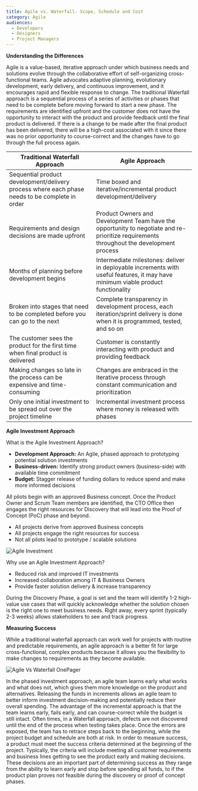 ```yaml
---
title: Agile vs. Waterfall- Scope, Schedule and Cost
category: Agile
audiences:
  - Developers
  - Designers
  - Project Managers
---
```

<style>
  table {
    width: 100%;
    table-layout: fixed;
  }
</style>

**Understanding the Differences**

Agile is a value-based, iterative approach under which business needs and solutions evolve through the collaborative effort of self-organizing cross-functional teams. Agile advocates adaptive planning, evolutionary development, early delivery, and continuous improvement, and it encourages rapid and flexible response to change.
The traditional Waterfall approach is a sequential process of a series of activities or phases that need to be complete before moving forward to start a new phase. The requirements are identified upfront and the customer does not have the opportunity to interact with the product and provide feedback until the final product is delivered. If there is a change to be made after the final product has been delivered, there will be a high-cost associated with it since there was no prior opportunity to course-correct and the changes have to go through the full process again.

|**Traditional Waterfall Approach** | **Agile Approach**
|---------------|---------------|
| Sequential product development/delivery process where each phase needs to be complete in order| Time boxed and iterative/incremental product development/delivery|
| Requirements and design decisions are made upfront| Product Owners and Development Team have the opportunity to negotiate and re-prioritize requirements throughout the development process| 
| Months of planning before development begins| Intermediate milestones: deliver in deployable increments with useful features, it may have minimum viable product functionality|
| Broken into stages that need to be completed before you can go to the next | Complete transparency in development process, each iteration/sprint delivery is done when it is programmed, tested, and so on |
| The customer sees the product for the first time when final product is delivered | Customer is constantly interacting with product and providing feedback |
| Making changes so late in the process can be expensive and time-consuming | Changes are embraced in the iterative process through constant communication and prioritization |
| Only one initial investment to be spread out over the project timeline | Incremental investment process where money is released with phases|

**Agile Investment Approach**

What is the Agile Investment Approach?

* **Development Approach:** An Agile, phased approach to prototyping potential solution investments
* **Business-driven:** Identify strong product owners (business-side) with available time commitment
* **Budget:** Stagger release of funding dollars to reduce spend and make more informed decisions

All pilots begin with an approved Business concept. Once the Product Owner and Scrum Team members are identified, the CTO Office then engages the right resources for Discovery that will lead into the Proof of Concept (PoC) phase and beyond.
* All projects derive from approved Business concepts
* All projects engage the right resources for success
* Not all pilots lead to prototype / scalable solutions

<img src="{{ site.baseurl }}/assets/img/guides/agile_investment_process_detail.png"
  alt="Agile Investment"
  class="guide-image">
 
Why use an Agile Investment Approach?
* Reduced risk and improved IT investments
* Increased collaboration among IT & Business Owners
* Provide faster solution delivery & increase transparency

During the Discovery Phase, a goal is set and the team will identify 1-2 high-value use cases that will quickly acknowledge whether the solution chosen is the right one to meet business needs. Right away, every sprint (typically 2-3 weeks) allows stakeholders to see and track progress. 

**Measuring Success**

While a traditional waterfall approach can work well for projects with routine and predictable requirements, an agile approach is a better fit for large cross-functional, complex products because it allows you the flexibility to make changes to requirements as they become available. 

<img src="{{ site.baseurl }}/assets/img/guides/AgilevsWaterfallOnepager.PNG"
  alt="Agile Vs Waterfall OnePager"
  class="guide-image">
  
  In the phased investment approach, an agile team learns early what works and what does not, which gives them more knowledge on the product and alternatives. Releasing the funds in increments allows an agile team to better inform investment decision-making and potentially reduce their overall spending. The advantage of the incremental approach is that the team learns early, fails early, and can course-correct while the budget is still intact.
Often times, in a Waterfall approach, defects are not discovered until the end of the process when testing takes place. Once the errors are exposed, the team has to retrace steps back to the beginning, while the project budget and schedule are both at risk.
In order to measure success, a product must meet the success criteria determined at the beginning of the project. Typically, the criteria will include meeting all customer requirements and business lines getting to see the product early and making decisions. These decisions are an important part of determining success as they range from the ability to learn early and stop before spending all funds, to if the product plan proves not feasible during the discovery or proof of concept phases.
